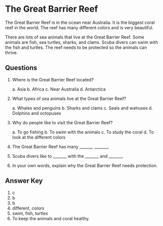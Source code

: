 # The Great Barrier Reef

The Great Barrier Reef is in the ocean near Australia. It is the biggest coral reef in the world. The reef has many different colors and is very beautiful.

There are lots of sea animals that live at the Great Barrier Reef. Some animals are fish, sea turtles, sharks, and clams. Scuba divers can swim with the fish and turtles. The reef needs to be protected so the animals can thrive.

## Questions

1. Where is the Great Barrier Reef located?

   a. Asia
   b. Africa
   c. Near Australia
   d. Antarctica

2. What types of sea animals live at the Great Barrier Reef?

   a. Whales and penguins
   b. Sharks and clams
   c. Seals and walruses
   d. Dolphins and octopuses

3. Why do people like to visit the Great Barrier Reef?

   a. To go fishing
   b. To swim with the animals
   c. To study the coral
   d. To look at the different colors

4. The Great Barrier Reef has many _______ _______.

5. Scuba divers like to _______ with the _______ and _______.

6. In your own words, explain why the Great Barrier Reef needs protection.

## Answer Key

1. c
2. b
3. b
4. different, colors
5. swim, fish, turtles
6. To keep the animals and coral healthy.
